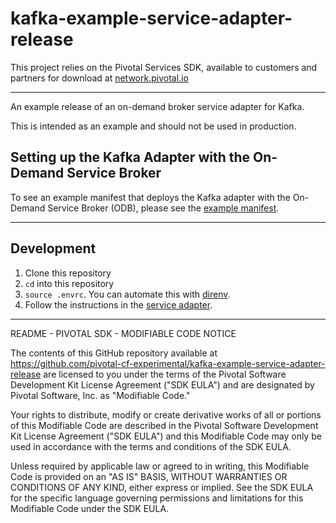 # kafka-example-service-adapter-release

This project relies on the Pivotal Services SDK, available to customers and partners for download at [network.pivotal.io](http://network.pivotal.io)

---

An example release of an on-demand broker service adapter for Kafka.

This is intended as an example and should not be used in production.

## Setting up the Kafka Adapter with the On-Demand Service Broker

To see an example manifest that deploys the Kafka adapter with the On-Demand Service Broker (ODB), please see the [example manifest](docs/example-manifest.yml).

---

## Development

1. Clone this repository
1. `cd` into this repository
1. `source .envrc`. You can automate this with [direnv](https://github.com/direnv/direnv).
1. Follow the instructions in the [service adapter](https://github.com/pivotal-cf-experimental/kafka-example-service-adapter).

---

README - PIVOTAL SDK - MODIFIABLE CODE NOTICE

The contents of this GitHub repository available at https://github.com/pivotal-cf-experimental/kafka-example-service-adapter-release are licensed to you
under the terms of the Pivotal Software Development Kit License Agreement ("SDK EULA")
and are designated by Pivotal Software, Inc. as "Modifiable Code."

Your rights to distribute, modify or create derivative works of all or portions of this
Modifiable Code are described in the Pivotal Software Development Kit License Agreement
("SDK EULA") and this Modifiable Code may only be used in accordance with the terms and
conditions of the SDK EULA.

Unless required by applicable law or agreed to in writing, this Modifiable Code is
provided on an "AS IS" BASIS, WITHOUT WARRANTIES OR CONDITIONS OF ANY KIND, either
express or implied. See the SDK EULA for the specific language governing permissions and
limitations for this Modifiable Code under the SDK EULA.
